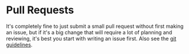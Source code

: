 # Pull Requests

It's completely fine to just submit a small pull request without first making an issue, but if it's a big change that will require a lot of planning and reviewing, it's best you start with writing an issue first. Also see the [git guidelines](./ch06-18-git-guidelines.html).

